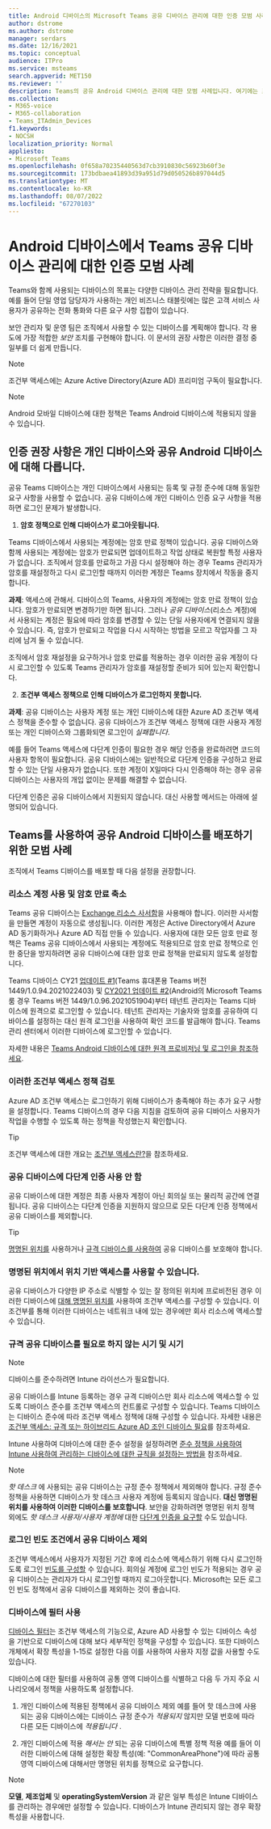 ```yaml
---
title: Android 디바이스의 Microsoft Teams 공유 디바이스 관리에 대한 인증 모범 사례입니다.
author: dstrome
ms.author: dstrome
manager: serdars
ms.date: 12/16/2021
ms.topic: conceptual
audience: ITPro
ms.service: msteams
search.appverid: MET150
ms.reviewer: ''
description: Teams의 공유 Android 디바이스 관리에 대한 모범 사례입니다. 여기에는 조건부 액세스, 암호 정책, 다단계 인증 조언 등이 있습니다.
ms.collection:
- M365-voice
- M365-collaboration
- Teams_ITAdmin_Devices
f1.keywords:
- NOCSH
localization_priority: Normal
appliesto:
- Microsoft Teams
ms.openlocfilehash: 0f658a70235440563d7cb3910830c56923b60f3e
ms.sourcegitcommit: 173bdbaea41893d39a951d79d050526b897044d5
ms.translationtype: MT
ms.contentlocale: ko-KR
ms.lasthandoff: 08/07/2022
ms.locfileid: "67270103"
---
```

# <a name="authentication-best-practices-for-teams-shared-device-management-on-android-devices"></a>Android 디바이스에서 Teams 공유 디바이스 관리에 대한 인증 모범 사례

Teams와 함께 사용되는 디바이스의 목표는 다양한 디바이스 관리 전략을 필요합니다. 예를 들어 단일 영업 담당자가 사용하는 개인 비즈니스 태블릿에는 많은 고객 서비스 사용자가 공유하는 전화 통화와 다른 요구 사항 집합이 있습니다.

보안 관리자 및 운영 팀은 조직에서 사용할 수 있는 디바이스를 계획해야 합니다. 각 용도에 가장 적합한 *보안* 조치를 구현해야 합니다. 이 문서의 권장 사항은 이러한 결정 중 일부를 더 쉽게 만듭니다.

>[!NOTE]
>조건부 액세스에는 Azure Active Directory(Azure AD) 프리미엄 구독이 필요합니다.

>[!NOTE]
>Android 모바일 디바이스에 대한 정책은 Teams Android 디바이스에 적용되지 않을 수 있습니다.

## <a name="authentication-recommendations-are-different-for-personal-versus-shared-android-devices"></a>인증 권장 사항은 개인 디바이스와 공유 Android 디바이스에 대해 다릅니다.

공유 Teams 디바이스는 개인 디바이스에서 사용되는 등록 및 규정 준수에 대해 동일한 요구 사항을 사용할 수 없습니다. 공유 디바이스에 개인 디바이스 인증 요구 사항을 적용하면 로그인 문제가 발생합니다.

1.  **암호 정책으로 인해 디바이스가 로그아웃됩니다.**

Teams 디바이스에서 사용되는 계정에는 암호 만료 정책이 있습니다. 공유 디바이스와 함께 사용되는 계정에는 암호가 만료되면 업데이트하고 작업 상태로 복원할 특정 사용자가 없습니다. 조직에서 암호를 만료하고 가끔 다시 설정해야 하는 경우 Teams 관리자가 암호를 재설정하고 다시 로그인할 때까지 이러한 계정은 Teams 장치에서 작동을 중지합니다.

**과제**: 액세스에 관해서. 디바이스의 Teams, 사용자의 계정에는 암호 만료 정책이 있습니다. 암호가 만료되면 변경하기만 하면 됩니다. 그러나 *공유 디바이스*(리소스 계정)에서 사용되는 계정은 필요에 따라 암호를 변경할 수 있는 단일 사용자에게 연결되지 않을 수 있습니다. 즉, 암호가 만료되고 작업을 다시 시작하는 방법을 모르고 작업자를 그 자리에 남겨 둘 수 있습니다.

조직에서 암호 재설정을 요구하거나 암호 만료를 적용하는 경우 이러한 공유 계정이 다시 로그인할 수 있도록 Teams 관리자가 암호를 재설정할 준비가 되어 있는지 확인합니다.

2.  **조건부 액세스 정책으로 인해 디바이스가 로그인하지 못합니다.**

**과제**: 공유 디바이스는 사용자 계정 또는 개인 디바이스에 대한 Azure AD 조건부 액세스 정책을 준수할 수 없습니다. 공유 디바이스가 조건부 액세스 정책에 대한 사용자 계정 또는 개인 디바이스와 그룹화되면 로그인이 *실패합니다*.

예를 들어 Teams 액세스에 다단계 인증이 필요한 경우 해당 인증을 완료하려면 코드의 사용자 항목이 필요합니다. 공유 디바이스에는 일반적으로 다단계 인증을 구성하고 완료할 수 있는 단일 사용자가 없습니다. 또한 계정이 X일마다 다시 인증해야 하는 경우 공유 디바이스는 사용자의 개입 없이는 문제를 해결할 수 없습니다.

다단계 인증은 공유 디바이스에서 지원되지 않습니다. 대신 사용할 메서드는 아래에 설명되어 있습니다.

## <a name="best-practices-for-the-deployment-of-shared-android-devices-with-teams"></a>Teams를 사용하여 공유 Android 디바이스를 배포하기 위한 모범 사례

조직에서 Teams 디바이스를 배포할 때 다음 설정을 권장합니다.

### <a name="use-a-resource-account-and-curtail-its-password-expiration"></a>**리소스 계정 사용 및 암호 만료 축소**

Teams 공유 디바이스는 [Exchange 리소스 사서함](/exchange/recipients-in-exchange-online/manage-resource-mailboxes)을 사용해야 합니다. 이러한 사서함을 만들면 계정이 자동으로 생성됩니다. 이러한 계정은 Active Directory에서 Azure AD 동기화하거나 Azure AD 직접 만들 수 있습니다. 사용자에 대한 모든 암호 만료 정책은 Teams 공유 디바이스에서 사용되는 계정에도 적용되므로 암호 만료 정책으로 인한 중단을 방지하려면 공유 디바이스에 대한 암호 만료 정책을 만료되지 않도록 설정합니다.

Teams 디바이스 CY21 [업데이트 #1](https://support.microsoft.com/office/what-s-new-in-microsoft-teams-devices-eabf4d81-acdd-4b23-afa1-9ee47bb7c5e2#ID0EBD=Desk_phones)(Teams 휴대폰용 Teams 버전 1449/1.0.94.2021022403) 및 [CY2021 업데이트 #2](https://support.microsoft.com/office/what-s-new-in-microsoft-teams-devices-eabf4d81-acdd-4b23-afa1-9ee47bb7c5e2#ID0EBD=Teams_Rooms_on_Android)(Android의 Microsoft Teams 룸 경우 Teams 버전 1449/1.0.96.2021051904)부터 테넌트 관리자는 Teams 디바이스에 원격으로 로그인할 수 있습니다. 테넌트 관리자는 기술자와 암호를 공유하여 디바이스를 설정하는 대신 원격 로그인을 사용하여 확인 코드를 발급해야 합니다. Teams 관리 센터에서 이러한 디바이스에 로그인할 수 있습니다.

자세한 내용은 [Teams Android 디바이스에 대한 원격 프로비저닝 및 로그인을 참조하세요](/MicrosoftTeams/devices/remote-provision-remote-login). 

### <a name="review-these-conditional-access-policies"></a>**이러한 조건부 액세스 정책 검토**

Azure AD 조건부 액세스는 로그인하기 위해 디바이스가 충족해야 하는 추가 요구 사항을 설정합니다. Teams 디바이스의 경우 다음 지침을 검토하여 공유 디바이스 사용자가 작업을 수행할 수 있도록 하는 정책을 작성했는지 확인합니다.

> [!TIP]
> 조건부 액세스에 대한 개요는 [조건부 액세스란?](/azure/active-directory/conditional-access/overview)을 참조하세요.

### <a name="do-not-use-multi-factor-authentication-for-shared-devices"></a>공유 디바이스에 다단계 인증 사용 안 함

공유 디바이스에 대한 계정은 최종 사용자 계정이 아닌 회의실 또는 물리적 공간에 연결됩니다. 공유 디바이스는 다단계 인증을 지원하지 않으므로 모든 다단계 인증 정책에서 공유 디바이스를 제외합니다.

>[!TIP]
>[명명된 위치를](/azure/active-directory/conditional-access/location-condition) 사용하거나 [규격 디바이스를 사용하여](/azure/active-directory/conditional-access/howto-conditional-access-policy-compliant-device) 공유 디바이스를 보호해야 합니다.

### <a name="you-can-use-location-based-access-with-named-locations"></a>명명된 위치에서 위치 기반 액세스를 사용할 수 있습니다.

공유 디바이스가 다양한 IP 주소로 식별할 수 있는 잘 정의된 위치에 프로비전된 경우 이러한 디바이스에 [대해 명명된 위치를](/azure/active-directory/conditional-access/location-condition) 사용하여 조건부 액세스를 구성할 수 있습니다. 이 조건부를 통해 이러한 디바이스는 네트워크 내에 있는 경우에만 회사 리소스에 액세스할 수 있습니다.

### <a name="when-and-when-not-to-require-compliant-shared-devices"></a>규격 공유 디바이스를 필요로 하지 않는 시기 및 시기

>[!NOTE]
>디바이스를 준수하려면 Intune 라이선스가 필요합니다.

공유 디바이스를 Intune 등록하는 경우 규격 디바이스만 회사 리소스에 액세스할 수 있도록 디바이스 준수를 조건부 액세스의 컨트롤로 구성할 수 있습니다. Teams 디바이스는 디바이스 준수에 따라 조건부 액세스 정책에 대해 구성할 수 있습니다. 자세한 내용은 [조건부 액세스: 규격 또는 하이브리드 Azure AD 조인 디바이스 필요](/azure/active-directory/conditional-access/howto-conditional-access-policy-compliant-device)를 참조하세요.

Intune 사용하여 디바이스에 대한 준수 설정을 설정하려면 [준수 정책을 사용하여 Intune 사용하여 관리하는 디바이스에 대한 규칙을 설정하는 방법을](/intune/protect/device-compliance-get-started) 참조하세요.

>[!NOTE]
> *핫 데스크* 에 사용되는 공유 디바이스는 규정 준수 정책에서 제외해야 합니다. 규정 준수 정책을 사용하면 디바이스가 핫 데스크 사용자 계정에 등록되지 않습니다. **대신 명명된 위치를 사용하여 이러한 디바이스를 보호합니다**.
> 보안을 강화하려면 명명된 위치 정책 외에도 *핫 데스크 사용자/사용자 계정에* 대한 [다단계 인증을 요구할](/azure/active-directory/authentication/tutorial-enable-azure-mfa) 수도 있습니다.

### <a name="exclude-shared-devices-from-sign-in-frequency-conditions"></a>로그인 빈도 조건에서 공유 디바이스 제외

조건부 액세스에서 사용자가 지정된 기간 후에 리소스에 액세스하기 위해 다시 로그인하도록 로그인 [빈도를 구성할](/azure/active-directory/conditional-access/howto-conditional-access-session-lifetime#user-sign-in-frequency) 수 있습니다. 회의실 계정에 로그인 빈도가 적용되는 경우 공유 디바이스는 관리자가 다시 로그인할 때까지 로그아웃합니다. Microsoft는 모든 로그인 빈도 정책에서 공유 디바이스를 제외하는 것이 좋습니다.

### <a name="using-filters-for-devices"></a>디바이스에 필터 사용

[디바이스 필터](/azure/active-directory/conditional-access/concept-condition-filters-for-devices)는 조건부 액세스의 기능으로, Azure AD 사용할 수 있는 디바이스 속성을 기반으로 디바이스에 대해 보다 세부적인 정책을 구성할 수 있습니다. 또한 디바이스 개체에서 확장 특성을 1-15로 설정한 다음 이를 사용하여 사용자 지정 값을 사용할 수도 있습니다.

디바이스에 대한 필터를 사용하여 공통 영역 디바이스를 식별하고 다음 두 가지 주요 시나리오에서 정책을 사용하도록 설정합니다.

1.  개인 디바이스에 적용된 정책에서 공유 디바이스 제외 예를 들어 핫 데스크에 사용되는 공유 디바이스에는 디바이스 규정 준수가 *적용되지* 않지만 모델 번호에 따라 다른 모든 디바이스에 *적용됩니다* .

2.  개인 디바이스에 적용 *해서는 안* 되는 공유 디바이스에 특별 정책 적용 예를 들어 이러한 디바이스에 대해 설정한 확장 특성(예: "CommonAreaPhone")에 따라 공통 영역 디바이스에 대해서만 명명된 위치를 정책으로 요구합니다.

>[!NOTE] 
> **모델**, **제조업체** 및 **operatingSystemVersion** 과 같은 일부 특성은 Intune 디바이스를 관리하는 경우에만 설정할 수 있습니다. 디바이스가 Intune 관리되지 않는 경우 확장 특성을 사용합니다.
